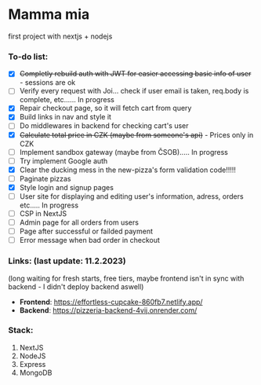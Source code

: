 # Mamma mia
first project with nextjs + nodejs

### To-do list:
- [x] ~~Completly rebuild auth with JWT for easier accessing basic info of user~~ - sessions are ok
- [ ] Verify every request with Joi... check if user email is taken, req.body is complete, etc...... In progress
- [x] Repair checkout page, so it will fetch cart from query
- [x] Build links in nav and style it
- [ ] Do middlewares in backend for checking cart's user
- [x] ~~Calculate total price in CZK (maybe from someone's api)~~ - Prices only in CZK
- [ ] Implement sandbox gateway (maybe from ČSOB)..... In progress
- [ ] Try implement Google auth
- [x] Clear the ducking mess in the new-pizza's form validation code!!!!! 
- [ ] Paginate pizzas
- [x] Style login and signup pages
- [ ] User site for displaying and editing user's information, adress, orders etc..... In progress
- [ ] CSP in NextJS
- [ ] Admin page for all orders from users
- [ ] Page after successful or failded payment
- [ ] Error message when bad order in checkout

### Links: (last update: 11.2.2023)
(long waiting for fresh starts, free tiers, maybe frontend isn't in sync with backend - I didn't deploy backend aswell) <br>
- **Frontend**: https://effortless-cupcake-860fb7.netlify.app/
- **Backend**: https://pizzeria-backend-4vij.onrender.com/

### Stack:
1. NextJS
2. NodeJS
3. Express
4. MongoDB
